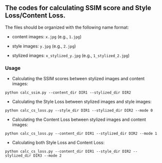 ## The codes for calculating SSIM score and Style Loss/Content Loss.

The files should be organized with the following name format:
   
- content images: `x.jpg` (e.g., `1.jpg`)

- style images: `y.jpg` (e.g., `2.jpg`)

- stylized images: `x_stylized_y.jpg` (e.g., `1_stylized_2.jpg`)


### Usage

- Calculating the SSIM scores between stylized images and content images:

`python calc_ssim.py --content_dir DIR1 --stylized_dir DIR2`

- Calculating the Style Loss between stylized images and style images:

`python calc_cs_loss.py --style_dir DIR1 --stylized_dir DIR2 --mode 0`

- Calculating the Content Loss between stylized images and content images:

`python calc_cs_loss.py --content_dir DIR1 --stylized_dir DIR2 --mode 1`

- Calculating both Style Loss and Content Loss: 

`python calc_cs_loss.py --content_dir DIR1 --style_dir DIR2 --stylized_dir DIR3 --mode 2`
